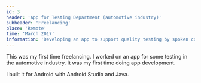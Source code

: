```yaml
---
id: 3
header: 'App for Testing Department (automotive industry)'
subheader: 'Freelancing'
place: 'Remote'
time: 'March 2017'
information: 'Developing an app to support quality testing by spoken commands.'
---
```


This was my first time freelancing. I worked on an app for some testing in the automotive industry. It was my first time doing app development.

I built it for Android with Android Studio and Java.
